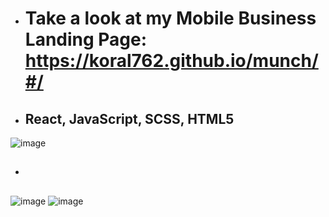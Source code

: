 - # Take a look at my Mobile Business Landing Page: https://koral762.github.io/munch/#/

- ## React, JavaScript, SCSS, HTML5

![image](https://user-images.githubusercontent.com/81360728/201522246-8828f65a-948e-4717-b5ce-1615c7eccee2.png)

- ##

![image](https://user-images.githubusercontent.com/81360728/201522253-77835bc4-a293-4037-875a-b3fa1266e3c9.png)
![image](https://user-images.githubusercontent.com/81360728/201522259-af659d7e-3a7e-4ab7-90df-695152fc0622.png)
